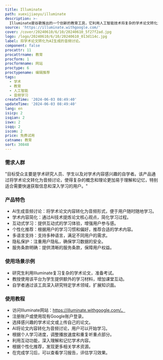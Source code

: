 ```yaml
---
title: Illuminate
path: xuexijiaoyu/illuminate
description: >-
  Illuminate是谷歌推出的一个创新的教育工具，它利用人工智能技术将复杂的学术论文转化为易于理解的音频讨论，帮助用户以更直观、互动的方式学习和理解学术内容。该产品通过简化学习过程，提高了学习效率，尤其适合快节奏和多样化的学习需求。
source: 'https://illuminate.withgoogle.com/'
cover: /cover/20240610/6/10/20240610_5f27f2ad.jpg
logo: /logo/20240610/6/10/20240610_013d114c.jpg
label: 将学术论文转化为AI生成的音频讨论。
component: false
procattr: 11
procattrname: 教育
procform: 1
procformname: 网站
proctype: 6
proctypename: 编辑推荐
tags:
  - 学术
  - 教育
  - 人工智能
  - 音频学习
createTime: '2024-06-03 08:49:40'
updateTime: '2024-06-03 08:49:40'
lang: en
isicp: 2
isqian: 2
iswx: 2
isqq: 2
iscom: 2
price: 免费试用
catname: 教育
sort: 30848
---
```




### 需求人群
"目标受众主要是学术研究人员、学生以及对学术内容感兴趣的自学者。该产品通过将学术论文转化为音频讨论，使得复杂的概念和理论更加易于理解和记忆，特别适合需要快速获取信息和深入学习的用户。"

### 产品特色
* AI生成音频讨论：将学术论文内容转化为音频形式，便于用户随时随地学习。
* 学术内容简化：通过AI技术提炼论文核心观点，简化学习过程。
* 互动式学习：提供互动式的学习体验，增强用户参与感。
* 个性化推荐：根据用户的学习习惯和偏好，推荐合适的学术内容。
* 多语言支持：支持多种语言，满足不同用户的需求。
* 隐私保护：注重用户隐私，确保学习数据的安全。
* 服务条款明确：提供清晰的服务条款，保障用户权益。

### 使用场景示例
* 研究生利用Illuminate复习复杂的学术论文，准备考试。
* 教授使用该平台为学生提供额外的学习材料，增加课堂互动。
* 自学者通过该工具深入研究特定学术领域，扩展知识面。

### 使用教程
* 访问Illuminate网站：https://illuminate.withgoogle.com/。
* 注册账户或使用现有Google账户登录。
* 选择感兴趣的学术论文或上传自己的论文。
* AI将论文内容转化为音频讨论，用户可以开始学习。
* 根据个人学习进度，调整播放速度和重复听重点部分。
* 利用互动功能，深入理解和记忆学术内容。
* 根据个性化推荐，发现更多相关学术资源。
* 在完成学习后，可以查看学习报告，评估学习效果。

  
